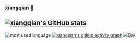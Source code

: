 ### xiangqian 👋

<!--
**xiangqian122/xiangqian122** is a ✨ _special_ ✨ repository because its `README.md` (this file) appears on your GitHub profile.

Here are some ideas to get you started:

- 🔭 I’m currently working on ...
- 🌱 I’m currently learning ...
- 👯 I’m looking to collaborate on ...
- 🤔 I’m looking for help with ...
- 💬 Ask me about ...
- 📫 How to reach me: ...
- 😄 Pronouns: ...
- ⚡ Fun fact: ...

-->
[![xiangqian's GitHub stats](https://github-readme-stats.vercel.app/api?username=xiangqian122&show_icons=true)](https://github.com/anuraghazra/github-readme-stats)
---
![most used language](https://github-readme-stats.vercel.app/api/top-langs/?username=xiangqian122&theme=dark&layout=compact)
[![xiangqian's github activity graph](https://github-readme-activity-graph.cyclic.app/graph?username=xiangqian122&theme=react)](https://github.com/ashutosh00710/github-readme-activity-graph)
![B站](https://stats.justsong.cn/api/bilibili/?id=472735850&theme=light&lang=zh-CN)
